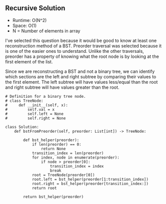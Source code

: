 ## Recursive Solution

- Runtime: O(N^2)
- Space: O(1)
- N = Number of elements in array

I've selected this question because it would be good to know at least one reconstruction method of a BST.
Preorder traversal was selected because it is one of the easier ones to understand.
Unlike the other traversals, preorder has a property of knowing what the root node is by looking at the first element of the list.

Since we are reconstructing a BST and not a binary tree, we can identify which sections are the left and right subtree by comparing their values to the first element.
The left subtree will have values less/equal than the root and right subtree will have values greater than the root.

```
# Definition for a binary tree node.
# class TreeNode:
#     def __init__(self, x):
#         self.val = x
#         self.left = None
#         self.right = None

class Solution:
    def bstFromPreorder(self, preorder: List[int]) -> TreeNode:
        
        def bst_helper(preorder):
            if len(preorder) == 0:
                return None
            transition_index = len(preorder)
            for index, node in enumerate(preorder):
                if node > preorder[0]:
                    transition_index = index
                    break
            root = TreeNode(preorder[0])
            root.left = bst_helper(preorder[1:transition_index])
            root.right = bst_helper(preorder[transition_index:])
            return root
            
        return bst_helper(preorder)
```
